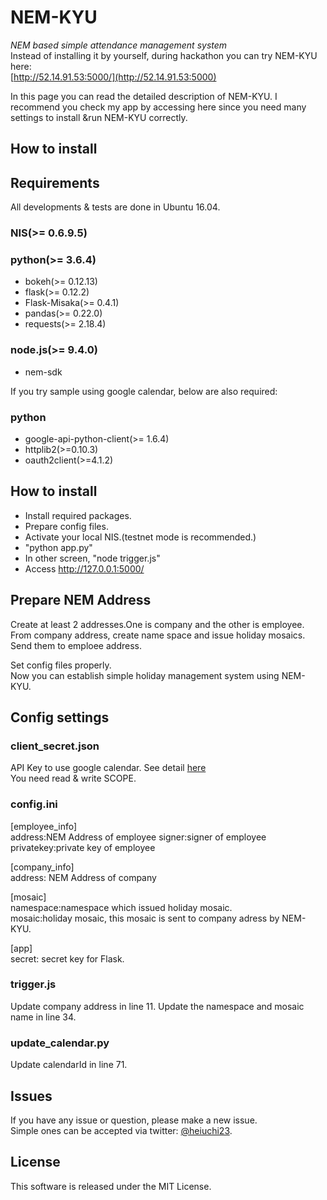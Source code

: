 # NEM-KYU

*NEM based simple attendance management system*  
Instead of installing it by yourself, during hackathon  you can try NEM-KYU here:  
[http://52.14.91.53:5000/](http://52.14.91.53:5000)  

In this page you can read the detailed description of NEM-KYU.
I recommend you check my app by accessing here since you need many settings to install &run NEM-KYU correctly.

## How to install

## Requirements
All developments & tests are done in Ubuntu 16.04.

### NIS(>= 0.6.9.5)

### python(>= 3.6.4)
- bokeh(>= 0.12.13)
- flask(>= 0.12.2)
- Flask-Misaka(>= 0.4.1)
- pandas(>= 0.22.0)
- requests(>= 2.18.4)

### node.js(>= 9.4.0)
- nem-sdk

If you try sample using google calendar, below are also required:

### python
- google-api-python-client(>= 1.6.4)
- httplib2(>=0.10.3)
- oauth2client(>=4.1.2)

## How to install

- Install required packages.
- Prepare config files.
- Activate your local NIS.(testnet mode is recommended.)
- "python app.py"
- In other screen, "node trigger.js"
- Access http://127.0.0.1:5000/

## Prepare NEM Address
Create at least 2 addresses.One is company and the other is employee.  
From company address, create name space and issue holiday mosaics.  
Send them to emploee address.  

Set config files properly.  
Now you can establish simple holiday management system using NEM-KYU.  

## Config settings

### client_secret.json
API Key to use google calendar. See detail [here](https://developers.google.com/google-apps/calendar/overview)  
You need read & write SCOPE.

### config.ini
[employee_info]  
address:NEM Address of employee
signer:signer of employee  
privatekey:private key of employee  

[company_info]  
address: NEM Address of company  

[mosaic]  
namespace:namespace which issued holiday mosaic.  
mosaic:holiday mosaic, this mosaic is sent to company adress by NEM-KYU.  

[app]  
secret: secret key for Flask.  

### trigger.js
Update company address in line 11.
Update the namespace and mosaic name in line 34.

### update_calendar.py
Update calendarId in line 71.

## Issues
If you have any issue or question, please make a new issue.  
Simple ones can be accepted via twitter: [@heiuchi23](https://twitter.com/heiuchi23).  

## License
This software is released under the MIT License.
